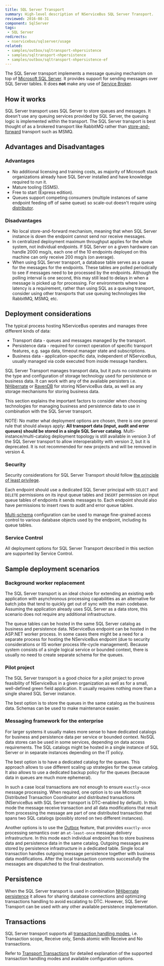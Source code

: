 ```yaml
---
title: SQL Server Transport
summary: High-level description of NServiceBus SQL Server Transport.
reviewed: 2016-08-31
component: SqlServer
tags:
 - SQL Server
redirects:
 - nservicebus/sqlserver/usage
related:
 - samples/outbox/sqltransport-nhpersistence
 - samples/sqltransport-nhpersistence
 - samples/outbox/sqltransport-nhpersistence-ef
---
```


The SQL Server transport implements a message queuing mechanism on top of [Microsoft SQL Server](https://www.microsoft.com/en-us/cloud-platform/sql-server). It provides support for sending messages over SQL Server tables. It does **not** make any use of [Service Broker](https://technet.microsoft.com/en-us/library/ms166104.aspx).


## How it works

SQL Server transport uses SQL Server to store queues and messages. It doesn't use any queuing services provided by SQL Server, the queuing logic is implemented within the transport. The SQL Server transport is best thought of as a brokered transport like RabbitMQ rather than [store-and-forward](/nservicebus/architecture/principles.md#drilling-down-into-details-store-and-forward-messaging) transport such as MSMQ.


## Advantages and Disadvantages


### Advantages

 * No additional licensing and training costs, as majority of Microsoft stack organizations already have SQL Server installed and have knowledge required to run it.
 * Mature tooling (SSMS).
 * Free to start (Express edition).
 * Queues support competing consumers (multiple instances of same endpoint feeding off of same queue) so scale-out doesn't require using [distributor](/nservicebus/scalability-and-ha/distributor/).


### Disadvantages

 * No local store-and-forward mechanism, meaning that when SQL Server instance is down the endpoint cannot send nor receive messages.
 * In centralized deployment maximum throughput applies for the whole system, not individual endpoints. If SQL Server on a given hardware can handle 2000 msg/s, each one of the 10 endpoints deployed on this machine can only receive 200 msg/s (on average).
 * When using SQL Server transport, a database table serves as a queue for the messages for the endpoints. These tables are polled periodically to see if messages need to be processed by the endpoints. Although the polling interval is one second, this may still lead to delays in when a message is picked up for processing. For environments where low latency is a requirement, rather than using SQL as a queuing transport, consider using other transports that use queuing technologies like RabbitMQ, MSMQ, etc.


## Deployment considerations

The typical process hosting NServiceBus operates and manages three different kinds of data:

 * Transport data - queues and messages managed by the transport.
 * Persistence data - required for correct operation of specific transport features, e.g. saga data, timeout manager state and subscriptions.
 * Business data - application-specific data, independent of NServiceBus, usually managed via code executed from inside message handlers.

SQL Server Transport manages transport data, but it puts no constraints on the type and configuration of storage technology used for persistence or business data. It can work with any of the available persisters i.e. [NHibernate](/nservicebus/nhibernate) or [RavenDB](/nservicebus/ravendb/) for storing NServiceBus data, as well as any storage mechanisms for storing business data.

This section explains the important factors to consider when choosing technologies for managing business and persistence data to use in combination with the SQL Server transport.

NOTE: No matter what deployment options are chosen, there is one general rule that should always apply: **All transport data (input, audit and error queues) should be stored in a single SQL Server catalog**. Multi-instance/multi-catalog deployment topology is still available in version 3 of the SQL Server transport to allow interoperability with version 2, but it is deprecated. It is not recommended for new projects and will be removed in version 4.


### Security

Security considerations for SQL Server Transport should follow [the principle of least privilege](https://en.wikipedia.org/wiki/Principle_of_least_privilege).

Each endpoint should use a dedicated SQL Server principal with `SELECT` and `DELETE` permissions on its input queue tables and `INSERT` permission on input queue tables of endpoints it sends messages to. Each endpoint should also have permissions to insert rows to audit and error queue tables.

[Multi-schema](/nservicebus/sqlserver/connection-settings.md#multiple-custom-schemas) configuration can be used to manage fine-grained access control to various database objects used by the endpoint, including its queue tables.


### Service Control

All deployment options for SQL Server Transport described in this section are supported by Service Control.


## Sample deployment scenarios


### Background worker replacement

The SQL Server transport is an ideal choice for extending an existing web application with asynchronous processing capabilities as an alternative for batch jobs that tend to quickly get out of sync with the main codebase. Assuming the application already uses SQL Server as a data store, this scenario does not require any additional infrastructure.

The queue tables can be hosted in the same SQL Server catalog as business and persistence data. NServiceBus endpoint can be hosted in the ASP.NET worker process. In some cases there might be a need for a separate process for hosting the NServiceBus endpoint (due to security considerations or IIS worker process life-cycle management). Because system consists of a single logical service or bounded context, there is usually no need to create separate schema for the queues.


### Pilot project

The SQL Server transport is a good choice for a pilot project to prove feasibility of NServiceBus in a given organization as well as for a small, well-defined green field application. It usually requires nothing more than a single shared SQL Server instance.

The best option is to store the queues in the same catalog as the business data. Schemas can be used to make maintenance easier.


### Messaging framework for the enterprise

For larger systems it usually makes more sense to have dedicated catalogs for business and persistence data per service or bounded context. NoSQL data stores can be used in some services, depending on data access requirements. The SQL catalogs might be hosted in a single instance of SQL Server or in separate instances depending on the IT policy.

The best option is to have a dedicated catalog for the queues. This approach allows to use different scaling up strategies for the queue catalog. It also allows to use a dedicated backup policy for the queues (because data in queues are much more ephemeral).

In such a case local transactions are not enough to ensure `exactly-once` message processing. When required, one option is to use Microsoft Distributed Transaction Coordinator and distributed transactions (NServiceBus with SQL Server transport is DTC-enabled by default). In this mode the message receive transaction and all data modifications that result from processing the message are part of one distributed transaction that spans two SQL catalogs (possibly stored on two different instances).

Another options is to use the [Outbox](/nservicebus/outbox/) feature, that provides `exactly-once` processing semantics over an `at-least-once` message delivery infrastructure. In this mode each individual endpoint has to store business data and persistence data in the same catalog. Outgoing messages are stored by persistence infrastructure in a dedicated table. Single local transaction handles outgoing message persistence together with business data modifications. After the local transaction commits successfully the messages are dispatched to the final destination.


## Persistence

When the SQL Server transport is used in combination [NHibernate persistence](/nservicebus/nhibernate/) it allows for sharing database connections and optimizing transactions handling to avoid escalating to DTC. However, SQL Server Transport can be used with any other available persistence implementation.


## Transactions

SQL Server transport supports all [transaction handling modes](/nservicebus/transports/transactions.md), i.e. Transaction scope, Receive only, Sends atomic with Receive and No transactions.

Refer to [Transport Transactions](/nservicebus/transports/transactions.md) for detailed explanation of the supported transaction handling modes and available configuration options.